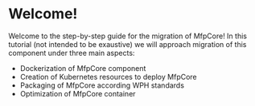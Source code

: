 # Welcome!

Welcome to the step-by-step guide for the migration of MfpCore!
In this tutorial (not intended to be exaustive) we will approach migration of this component under three main aspects:

 - Dockerization of MfpCore component
 - Creation of Kubernetes resources to deploy MfpCore
 - Packaging of MfpCore according WPH standards
 - Optimization of MfpCore container

